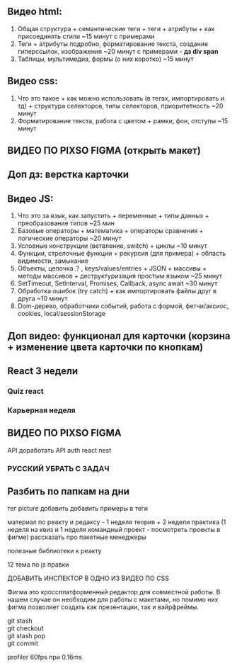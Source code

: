 
## Видео html:

1. Общая структура + семантические теги + теги + атрибуты + как присоединять стили ~15 минут с примерами
2.  Теги + атрибуты подробно, форматирование текста, создание гиперссылок, изображения ~20 минут с примерами - **дз div span**
3. Таблицы, мультимедиа, формы (о них коротко) ~15 минут

## Видео css:
1. Что это такое + как можно использовать (в тегах, импортировать и тд) + структура селекторов, типы селекторов, приоритетность ~20 минут
2. Форматирование текста, работа с цветом + рамки, фон, отступы ~15 минут

## ВИДЕО ПО PIXSO FIGMA (открыть макет)
## Доп дз: верстка карточки

## Видео JS:
1. Что это за язык, как запустить + переменные + типы данных + преобразование типов ~25 мин
2. Базовые операторы + математика + операторы сравнения + логические операторы ~20 минут
3. Условные конструкции (ветвление, switch) + циклы ~10 минут
4. Функции, стрелочные функции + рекурсия (для примера) + область видимости, замыкание 
5. Объекты, цепочка .? , keys/values/entries + JSON + массивы + методы массивов + деструктуризация простым языком ~25 минут
6. SetTimeout, SetInterval, Promises, Callback, async await ~30 минут
7. Обработка ошибок (try catch) + как импортировать файлы друг в друга ~10 минут
8. Dom-дерево, обработчики событий, работа с формой, фетчи/аксиос, cookies, local/sessionStorage

## Доп видео: функционал для карточки (корзина + изменение цвета карточки по кнопкам)

## React 3 недели
### Quiz react
### Карьерная неделя


 
 ## ВИДЕО ПО PIXSO FIGMA
 API доработать
 API auth react nest
### РУССКИЙ УБРАТЬ С ЗАДАЧ
## Разбить по папкам на дни

тег picture добавить
добавить примеры в теги

материал по реакту и редаксу - 1 неделя теория + 2 недели практика (1 неделя на квиз и 1 неделя командный проект - посмотреть проекты в фигме)
рассказать про пакетные менеджеры 

полезные библиотеки к реакту

12 тема по js правки

ДОБАВИТЬ ИНСПЕКТОР В ОДНО ИЗ ВИДЕО ПО CSS

Фигма это кроссплатформенный редактор для совместной работы. В нашем случае он необходим для работы с макетами, но помимо них фигма позволяет создать как презентации, так и вайрфреймы. 

git stash  
git checkout  
git stash pop  
git commit

profiler
60fps при 0.16ms
